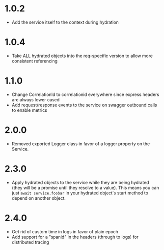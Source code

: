 1.0.2
=====
* Add the service itself to the context during hydration

1.0.4
=====
* Take ALL hydrated objects into the req-specific version to allow more consistent referencing

1.1.0
=====
* Change CorrelationId to correlationid everywhere since express headers are always lower cased
* Add request/response events to the service on swagger outbound calls to enable metrics

2.0.0
=====
* Removed exported Logger class in favor of a logger property on the Service.

2.3.0
=====
* Apply hydrated objects to the service while they are being hydrated (they will be a promise until they resolve to a value).
This means you can just `await service.foobar` in your hydrated object's start method to depend on another object.

2.4.0
=====
* Get rid of custom time in logs in favor of plain epoch
* Add support for a "spanid" in the headers (through to logs) for distributed tracing